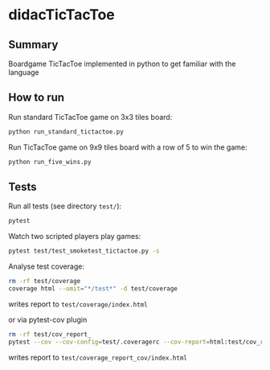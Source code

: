 # didacTicTacToe

## Summary
Boardgame TicTacToe implemented in python to get familiar with the language

## How to run
Run standard TicTacToe game on 3x3 tiles board:
```bash
python run_standard_tictactoe.py
```

Run TicTacToe game on 9x9 tiles board with a row of 5 to win the game:
```bash
python run_five_wins.py
```

## Tests
Run all tests (see directory `test/`):
```bash
pytest
```

Watch two scripted players play games:
```bash
pytest test/test_smoketest_tictactoe.py -s
```

Analyse test coverage:
```bash
rm -rf test/coverage
coverage html --omit="*/test*" -d test/coverage
```
writes report to `test/coverage/index.html`

or via pytest-cov plugin
```bash
rm -rf test/cov_report_
pytest --cov --cov-config=test/.coveragerc --cov-report=html:test/cov_report
```
writes report to `test/coverage_report_cov/index.html`

